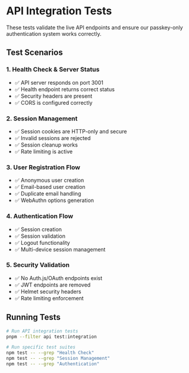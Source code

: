 # API Integration Tests

These tests validate the live API endpoints and ensure our passkey-only authentication system works correctly.

## Test Scenarios

### 1. Health Check & Server Status
- ✅ API server responds on port 3001
- ✅ Health endpoint returns correct status
- ✅ Security headers are present
- ✅ CORS is configured correctly

### 2. Session Management
- ✅ Session cookies are HTTP-only and secure
- ✅ Invalid sessions are rejected
- ✅ Session cleanup works
- ✅ Rate limiting is active

### 3. User Registration Flow
- ✅ Anonymous user creation
- ✅ Email-based user creation
- ✅ Duplicate email handling
- ✅ WebAuthn options generation

### 4. Authentication Flow
- ✅ Session creation
- ✅ Session validation
- ✅ Logout functionality
- ✅ Multi-device session management

### 5. Security Validation
- ✅ No Auth.js/OAuth endpoints exist
- ✅ JWT endpoints are removed
- ✅ Helmet security headers
- ✅ Rate limiting enforcement

## Running Tests

```bash
# Run API integration tests
pnpm --filter api test:integration

# Run specific test suites
npm test -- --grep "Health Check"
npm test -- --grep "Session Management" 
npm test -- --grep "Authentication"
```
